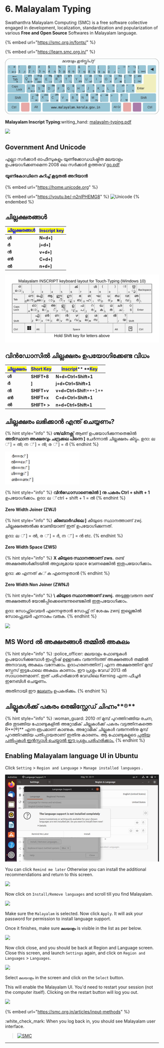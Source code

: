 # 6. Malayalam Typing

Swathanthra Malayalam Computing (SMC) is a free software collective engaged in development, localization, standardization and popularization of various **Free and Open Source** Softwares in Malayalam language.

{% embed url="https://smc.org.in/fonts/" %}

{% embed url="https://learn.smc.org.in/" %}



![](../.gitbook/assets/Inscript.jpg)

**Malayalam Inscript Typing**:writing\_hand: [malayalm-typing.pdf](https://icfoss.in/doc/malayalam-typing.pdf)

![](https://img.shields.io/badge/courtesy-ICFOSS-34626c)

## Government And Unicode

എല്ലാ സർക്കാർ ഓഫീസുകളും യുണീക്കോഡധിഷ്ഠിത മലയാളം ഉപയോഗിക്കണമെന്ന 2008 ലെ സർക്കാർ ഉത്തരവ് [ go.pdf](https://go.lsgkerala.gov.in/files/go20081110\_6255.pdf)

#### യൂണികോഡിനെ കുറിച്ച് കൂടുതൽ അറിയാൻ&#x20;

{% embed url="https://home.unicode.org" %}

{% embed url="https://youtu.be/-n2nlPHEMG8" %}
![Unicode](https://img.shields.io/badge/Unicode-181717.svg?\&style=plastic\&logo=unicode\&logoColor=5455FE)
{% endembed %}

## ചില്ലക്ഷരങ്ങൾ

| <mark style="color:blue;">**ചില്ലക്ഷരങ്ങൾ**</mark> | <mark style="color:blue;">**Inscript key**</mark> |
| -------------------------------------------------- | ------------------------------------------------- |
| **ൾ**                                              | **N+d+]**                                         |
| **ർ**                                              | **j+d+]**                                         |
| **ൻ**                                              | **v+d+]**                                         |
| **ൺ**                                              | **C+d+]**                                         |
| **ൽ**                                              | **n+d+]**                                         |

![](../.gitbook/assets/windows.png)

## **വിൻഡോസിൽ ചില്ലക്ഷരം ഉപയോഗിക്കേണ്ട വിധം**

| <mark style="color:blue;">**ചില്ലക്ഷരം**</mark> | <mark style="color:blue;">**Short Key**</mark> | <mark style="color:blue;">**Inscript**</mark>**  **<mark style="color:blue;">**Key**</mark> |
| ----------------------------------------------- | ---------------------------------------------- | ------------------------------------------------------------------------------------------- |
| **ൾ**                                           | **SHIFT+8**                                    | **N+d+Ctrl+Shift+1**                                                                        |
| **ർ**                                           | **]**                                          | **j+d+Ctrl+Shift+1**                                                                        |
| **ൻ**                                           | **SHIFT+v**                                    | **v+d+Ctrl+Shif**t**+1**                                                                    |
| **ൺ**                                           | **SHIFT+x**                                    | **C+d+Ctrl+Shift+1**                                                                        |
| **ൽ**                                           | **SHIFT+ >**                                   | **n+d+Ctrl+Shift+1**                                                                        |

## ചില്ലക്ഷരം ലഭിക്കാന്‍ എന്ത് ചെയ്യണം?

{% hint style="info" %}
**ഗ്നു/ലിനക്സ്** ആണ് ഉപയോഗിക്കുന്നതെങ്കില്‍ **അടിസ്ഥാന അക്ഷരവും ചന്ദ്രക്കല പിന്നെ ]** ചേര്‍ന്നാല്‍ ചില്ലക്ഷരം കിട്ടും. ഉദാ: ല ് ] = ല്‍; ന ് ] = ന്‍; ര ് ] = ര്‍&#x20;
{% endhint %}

![](../.gitbook/assets/shortkey.JPG)

{% hint style="info" %}
**വിന്‍ഡോസാണെങ്കില്‍ ] നു പകരം Ctrl + shift + 1** ഉപയോഗിക്കാം. ഉദാ: ല ് ctrl + shift + 1 = ല്‍&#x20;
{% endhint %}

#### Zero Width Joiner (ZWJ)

{% hint style="info" %}
**കീബോര്‍ഡിലെ ]** കീയുടെ സ്ഥാനത്താണ് zwj. ചില്ലക്ഷരങ്ങല്‍ക്കു വേണ്ടിയാണ് ഇത് ഉപയോഗിക്കുന്നത്.

ഉദാ: ല ് ] = ല്‍, ര ് ] = ര്‍, ന ് ] = ന്‍ etc.
{% endhint %}

#### Zero Width Space (ZWS)

{% hint style="info" %}
**X കീയുടെ സ്ഥാനത്താണ് zws.** രണ്ട് അക്ഷരങ്ങള്‍ക്കിടയില്‍ അദൃശ്യമായ space വേണമെങ്കില്‍ ഇതുപയോഗിക്കാം.

ഉദാ: ക്ക എന്നത് ക​് ക എന്നെഴുതാന്‍
{% endhint %}

#### Zero Width Non Joiner (ZWNJ)

{% hint style="info" %}
&#x20;**\ കീയുടെ സ്ഥാനത്താണ് zwnj.** അടുത്തുവരുന്ന രണ്ട് അക്ഷരങ്ങള്‍ യോജിപ്പിക്കെണ്ടെന്നുണ്ടെങ്കില്‍ ഇതുപയോഗിക്കാം.

ഉദാ: സോഫ്റ്റ്​​വെയര്‍ എന്നെഴുതാന്‍ സോഫ്റ്റ് ന് ശേഷം zwnj ഇല്ലെങ്കില്‍ സോഫ്റ്റ്വെയര്‍ എന്നാകും വരുക.
{% endhint %}

![](https://img.shields.io/badge/courtesy-http%3A%2F%2Fmalayalam.kerala.gov.in%2F-34626c)

## MS Word ൽ അക്ഷരങ്ങൾ തമ്മിൽ അകലം

{% hint style="info" %}
:police\_officer: മലയാളം ഫോണ്ടുകൾ ഉപയോഗിക്കുമ്പോൾ ഇംഗ്ലീഷ് ഉള്ളടക്കം വരുന്നിടത്ത് അക്ഷരങ്ങൾ തമ്മിൽ അനാവശ്യ അകലം വന്നേക്കാം. ഉദാഹരണത്തിന് j എന്ന അക്ഷരത്തിന് മുമ്പ് സ്പേസ് ഇട്ടപോലെ അകലം കാണാം. ഈ പ്രശ്നം വേഡ് 2013 ൽ സാധാരണമാണ്. ഇത് പരിഹരിക്കാൻ വേഡിലെ Kerning എന്ന ഫീച്ചർ ഇനേബിൾ ചെയ്യണം.

&#x20;അതിനായി ഈ [ലേഖനം](https://www.dummies.com/software/microsoft-office/word/how-to-enable-kerning-in-word-2013-documents/) ഉപകരിക്കും.
{% endhint %}

## ചില്ലുകൾക്ക് പകരം രെജിസ്റ്റേഡ് ചിഹ്നം**®**

{% hint style="info" %}
:woman\_guard:  2010 ന് മുമ്പ് പുറത്തിറങ്ങിയ രചന, മീര തുടങ്ങിയ ഫോണ്ടുകളിൽ അറ്റോമിക് ചില്ലുകൾക്ക് പകരം വട്ടത്തിനകത്തെ R**(®)** എന്ന രൂപമാണ് കാണുക. അറ്റോമിക് ചില്ലുകൾ വരുന്നതിനു മുമ്പ് പുറത്തിറങ്ങിയ പതിപ്പായതാണ് ഇതിനു കാരണം. ആ ഫോണ്ടുകളുടെ [പുതിയ പതിപ്പുകൾ ഇൻസ്റ്റാൾ ചെയ്താൽ ഈ പ്രശ്നം പരിഹരിക്കാം.](https://smc.org.in/fonts/)
{% endhint %}

## **Enabling Malayalam language UI in Ubuntu**

Click `Setting` > `Region and Language` > `Manage installed languages` .

![](../.gitbook/assets/img11.JPG)

You can click `Remind me later` Otherwise you can install the additional recommendations and return to this screen.

![](https://smc.org.in/articles/images/ubuntu.20.04/language\_support\_2.png)

Now click on `Install/Remove languages` and scroll till you find Malayalam.

![](https://smc.org.in/articles/images/ubuntu.20.04/language\_support\_3.png)

Make sure the `Malayalam` is selected. Now click `Apply`. It will ask your password for permission to install language support.

Once it finishes, make sure **`മലയാളം`** is visible in the list as per below.

![](https://smc.org.in/articles/images/ubuntu.20.04/language\_support\_4.png)

Now click close, and you should be back at Region and Language screen. Close this screen, and launch `Settings` again, and click on `Region and Languages` > `Languages`.

![](https://smc.org.in/articles/images/ubuntu.20.04/language\_support\_5.png)

Select `മലയാളം` in the screen and click on the `Select` button.

This will enable the Malayalam UI. You'd need to restart your session (not the computer itself). Clicking on the restart button will log you out.

![](https://smc.org.in/articles/images/ubuntu.20.04/language\_support\_6.png)

{% embed url="https://smc.org.in/articles/input-methods" %}

:white\_check\_mark: When you log back in, you should see Malayalam user interface.

> [![SMC](https://img.shields.io/badge/Courtesy-Swathanthra%20Malayalam%20Computing-1B98F5)](https://smc.org.in)





****
